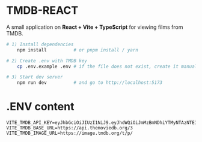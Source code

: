 # TMDB-REACT
A small application on **React + Vite + TypeScript** for viewing films from TMDB.

```bash
# 1) Install dependencies
    npm install          # or pnpm install / yarn

# 2) Create .env with TMDB key
    cp .env.example .env # if the file does not exist, create it manually (see below)

# 3) Start dev server
    npm run dev          # and go to http://localhost:5173  

```
# .ENV content

```
VITE_TMDB_API_KEY=eyJhbGciOiJIUzI1NiJ9.eyJhdWQiOiJmMzBmNDhiYTMyNTAzNTE1YjViYjU3YzY3MWEyYmJmZSIsIm5iZiI6MTc1NTc1MTU5OS4xOCwic3ViIjoiNjhhNmE0YWY2ODRkNmFjYWY4YTgxYjgyIiwic2NvcGVzIjpbImFwaV9yZWFkIl0sInZlcnNpb24iOjF9.GX3NgZLYBbaybqVEgipOQGH4kU6nOTuDmtMLrKNkIl4
VITE_TMDB_BASE_URL=https://api.themoviedb.org/3
VITE_TMDB_IMAGE_URL=https://image.tmdb.org/t/p/
```
